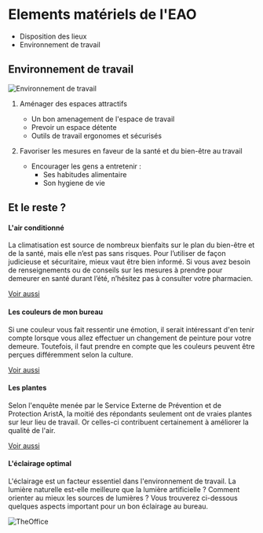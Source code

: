 # Elements matériels de l'EAO

* Disposition des lieux
* Environnement de travail


## Environnement de travail

![Environnement de travail](https://media.licdn.com/mpr/mpr/gcrc/dms/image/C4E12AQFzxlT4RnnCZQ/article-cover_image-shrink_720_1280/0?e=2125267200&v=beta&t=3PUgPMGGHzkt1vwx-xgaP6er7HfxNPkgUxnHW45a0iA)

1. Aménager des espaces attractifs
	* Un bon amenagement de l'espace de travail
	* Prevoir un espace détente
 	* Outils de travail ergonomes et sécurisés

2. Favoriser les mesures en faveur de la santé et du bien-être au travail
	* Encourager les gens a entretenir :
		- Ses habitudes alimentaire
		- Son hygiene de vie


## Et le reste ?

#### L'air conditionné

La climatisation est source de nombreux bienfaits sur le plan du bien-être et de la santé, mais elle n’est pas sans risques. Pour l’utiliser de façon judicieuse et sécuritaire, mieux vaut être bien informé. Si vous avez besoin de renseignements ou de conseils sur les mesures à prendre pour demeurer en santé durant l’été, n’hésitez pas à consulter votre pharmacien.

[Voir aussi](https://www.jeancoutu.com/sante/conseils-sante/air-climatise-et-effets-sur-la-sante/)

#### Les couleurs de mon bureau
Si une couleur vous fait ressentir une émotion, il serait intéressant d'en tenir compte lorsque vous allez effectuer un changement de peinture pour votre demeure. Toutefois, il faut prendre en compte que les couleurs peuvent être perçues différemment selon la culture.

[Voir aussi](https://www.multiluminaire.ca/blog/post/l-influence-des-couleurs-sur-notre-humeur/)

#### Les plantes
Selon l'enquête menée par le Service Externe de Prévention et de Protection AristA, la moitié des répondants seulement ont de vraies plantes sur leur lieu de travail. Or celles-ci contribuent certainement à améliorer la qualité de l'air.

[Voir aussi](https://references.lesoir.be/article/les-plantes-ont-elles-un-effet-positif-sur-l-environnement-de-travail/)

#### L'éclairage optimal

L'éclairage est un facteur essentiel dans l'environnement de travail. La lumière naturelle est-elle meilleure que la lumière artificielle ? Comment orienter au mieux les sources de lumières ? Vous trouverez ci-dessous quelques aspects important pour un bon éclairage au bureau.

![TheOffice](https://media.giphy.com/media/3QOXS6VCy92rm/giphy.gif)

